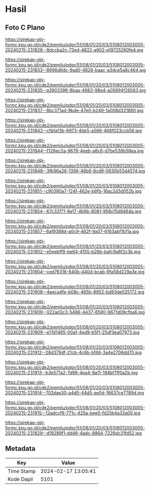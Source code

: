 # Hasil

## Foto C Plano

https://sirekap-obj-formc.kpu.go.id/cde2/pemilu/pdpr/51/08/01/20/03/5108012003005-20240215-231826--8dccba2c-73ed-4822-a902-e19725260fe4.jpg

https://sirekap-obj-formc.kpu.go.id/cde2/pemilu/pdpr/51/08/01/20/03/5108012003005-20240215-231833--8696d9dc-9ad0-4826-baac-a3dce5a8c464.jpg

https://sirekap-obj-formc.kpu.go.id/cde2/pemilu/pdpr/51/08/01/20/03/5108012003005-20240215-231835--a3903396-8baa-4683-98e4-a05694f26563.jpg

https://sirekap-obj-formc.kpu.go.id/cde2/pemilu/pdpr/51/08/01/20/03/5108012003005-20240215-231837--8bc371ad-9bde-47e0-b249-1a008d321880.jpg

https://sirekap-obj-formc.kpu.go.id/cde2/pemilu/pdpr/51/08/01/20/03/5108012003005-20240215-231842--cfbfaf3b-6973-4bb5-a566-468f023ccb56.jpg

https://sirekap-obj-formc.kpu.go.id/cde2/pemilu/pdpr/51/08/01/20/03/5108012003005-20240215-231844--f128ec2a-9679-4eeb-a6c6-d7be538b58ea.jpg

https://sirekap-obj-formc.kpu.go.id/cde2/pemilu/pdpr/51/08/01/20/03/5108012003005-20240215-231848--3fb96a26-1356-46b6-8cd9-0630b53d4574.jpg

https://sirekap-obj-formc.kpu.go.id/cde2/pemilu/pdpr/51/08/01/20/03/5108012003005-20240215-231851--c90380a7-124f-462e-b6fb-16ac2d3d052b.jpg

https://sirekap-obj-formc.kpu.go.id/cde2/pemilu/pdpr/51/08/01/20/03/5108012003005-20240215-231854--67c32f71-8e17-4b6b-8081-956cf5d8464a.jpg

https://sirekap-obj-formc.kpu.go.id/cde2/pemilu/pdpr/51/08/01/20/03/5108012003005-20240215-231857--6af9388d-a0c9-462f-9a07-6163abf1b11a.jpg

https://sirekap-obj-formc.kpu.go.id/cde2/pemilu/pdpr/51/08/01/20/03/5108012003005-20240215-231902--e5eebff9-be64-4155-b26b-bafc9a6f2c3b.jpg

https://sirekap-obj-formc.kpu.go.id/cde2/pemilu/pdpr/51/08/01/20/03/5108012003005-20240215-231904--ced76316-840b-440d-bcab-9fa58d229a3e.jpg

https://sirekap-obj-formc.kpu.go.id/cde2/pemilu/pdpr/51/08/01/20/03/5108012003005-20240215-231908--4aeca4fe-b08c-465b-8952-bd93de025172.jpg

https://sirekap-obj-formc.kpu.go.id/cde2/pemilu/pdpr/51/08/01/20/03/5108012003005-20240215-231909--022ad3c3-5486-4437-8590-6671d09cfba6.jpg

https://sirekap-obj-formc.kpu.go.id/cde2/pemilu/pdpr/51/08/01/20/03/5108012003005-20240215-231909--e17d1465-00a1-4ed9-b5f1-25df3ea07973.jpg

https://sirekap-obj-formc.kpu.go.id/cde2/pemilu/pdpr/51/08/01/20/03/5108012003005-20240215-231912--28d379df-21cb-4c6b-bf46-3a4e2706dd70.jpg

https://sirekap-obj-formc.kpu.go.id/cde2/pemilu/pdpr/51/08/01/20/03/5108012003005-20240215-231913--b3e571a2-7d98-4ea4-9a11-194bf7ff0a2b.jpg

https://sirekap-obj-formc.kpu.go.id/cde2/pemilu/pdpr/51/08/01/20/03/5108012003005-20240215-231914--702dae30-a4d0-44d5-ae0d-16637ce7789d.jpg

https://sirekap-obj-formc.kpu.go.id/cde2/pemilu/pdpr/51/08/01/20/03/5108012003005-20240215-231915--12adccf9-771c-425a-bee0-fd25b4a33a00.jpg

https://sirekap-obj-formc.kpu.go.id/cde2/pemilu/pdpr/51/08/01/20/03/5108012003005-20240215-231829--d19289f1-dd46-4adc-8864-7226dc31fd52.jpg


## Metadata

| Key        | Value               |
| ---------- | ------------------- |
| Time Stamp | 2024-02-17 13:05:41 |
| Kode Dapil | 5101                |



